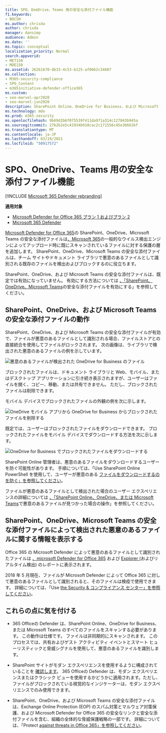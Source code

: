 ```yaml
---
title: SPO、OneDrive、Teams 用の安全な添付ファイル機能
f1.keywords:
- NOCSH
ms.author: chrisda
author: chrisda
manager: dansimp
audience: Admin
ms.date: ''
ms.topic: conceptual
localization_priority: Normal
search.appverid:
- MET150
- MOE150
ms.assetid: 26261670-db33-4c53-b125-af0662c34607
ms.collection:
- M365-security-compliance
- SPO_Content
- m365initiative-defender-office365
ms.custom:
- seo-marvel-apr2020
- seo-marvel-jun2020
description: SharePoint Online、OneDrive for Business、および Microsoft Teams のファイルOffice 365 用 Microsoft Defender について説明します。
ms.technology: mdo
ms.prod: m365-security
ms.openlocfilehash: 9b69d2b6f075539f411da971a314c127843b945a
ms.sourcegitcommit: 27b2b2e5c41934b918cac2c171556c45e36661bf
ms.translationtype: MT
ms.contentlocale: ja-JP
ms.lasthandoff: 03/19/2021
ms.locfileid: "50917572"
---
```

# <a name="safe-attachments-for-sharepoint-onedrive-and-microsoft-teams"></a>SPO、OneDrive、Teams 用の安全な添付ファイル機能

[!INCLUDE [Microsoft 365 Defender rebranding](../includes/microsoft-defender-for-office.md)]

**適用対象**
- [Microsoft Defender for Office 365 プラン 1 およびプラン 2](office-365-atp.md)
- [Microsoft 365 Defender](../mtp/microsoft-threat-protection.md)

[Microsoft Defender for Office 365](office-365-atp.md)の SharePoint、OneDrive、Microsoft Teams の安全な添付ファイルは[、Microsoft 365](virus-detection-in-spo.md)の一般的なウイルス検出エンジンによってアップロード時に既にスキャンされているファイルに対する保護の層を追加します。 SharePoint、OneDrive、Microsoft Teams の安全な添付ファイルは、チーム サイトやドキュメント ライブラリで悪意のあるファイルとして識別される既存のファイルを検出およびブロックするのに役立ちます。

SharePoint、OneDrive、および Microsoft Teams の安全な添付ファイルは、既定では有効になっていません。 有効にする方法については [、「SharePoint、OneDrive、Microsoft Teams](turn-on-atp-for-spo-odb-and-teams.md)の安全な添付ファイルを有効にする」を参照してください。

## <a name="how-safe-attachments-for-sharepoint-onedrive-and-microsoft-teams-works"></a>SharePoint、OneDrive、および Microsoft Teams の安全な添付ファイルの動作

SharePoint、OneDrive、および Microsoft Teams の安全な添付ファイルが有効で、ファイルが悪意のあるファイルとして識別される場合、ファイルストアとの直接統合を使用してファイルがロックされます。 次の画像は、ライブラリで検出された悪意のあるファイルの例を示しています。

![悪意のあるファイルが検出された OneDrive for Business のファイル](../../media/2bba71cc-7ad1-4799-8b9d-d56f923db3a7.png)

ブロックされたファイルは、ドキュメント ライブラリと Web、モバイル、またはデスクトップ アプリケーションに引き続き表示されますが、ユーザーはファイルを開く、コピー、移動、または共有できません。 ただし、ブロックされたファイルは削除できます。

モバイル デバイスでブロックされたファイルの外観の例を次に示します。

![OneDrive モバイル アプリから OneDrive for Business からブロックされたファイルを削除する](../../media/cb1c1705-fd0a-45b8-9a26-c22503011d54.png)

既定では、ユーザーはブロックされたファイルをダウンロードできます。 ブロックされたファイルをモバイル デバイスでダウンロードする方法を次に示します。

![OneDrive for Business でブロックされたファイルをダウンロードする](../../media/be288a82-bdd8-4371-93d8-1783db3b61bc.png)

SharePoint Online 管理者は、悪意のあるファイルをダウンロードするユーザーを防ぐ可能性があります。 手順については、「Use SharePoint Online PowerShell を使用して、ユーザーが悪意のある [ファイルをダウンロードするのを防ぐ」を参照してください](turn-on-atp-for-spo-odb-and-teams.md#step-2-recommended-use-sharepoint-online-powershell-to-prevent-users-from-downloading-malicious-files)。

ファイルが悪意のあるファイルとして検出された場合のユーザー エクスペリエンスの詳細については [、「SharePoint Online、OneDrive、または Microsoft Teams](https://support.microsoft.com/office/01e902ad-a903-4e0f-b093-1e1ac0c37ad2)で悪意のあるファイルが見つかった場合の操作」を参照してください。

## <a name="view-information-about-malicious-files-detected-by-safe-attachments-for-sharepoint-onedrive-and-microsoft-teams"></a>SharePoint、OneDrive、Microsoft Teams の安全な添付ファイルによって検出された悪意のあるファイルに関する情報を表示する

Office 365 の Microsoft Defender によって悪意のあるファイルとして識別されたファイルは [、microsoft Defender for Office 365](view-reports-for-atp.md) および [Explorer (](threat-explorer.md)およびリアルタイム検出) のレポートに表示されます。

2018 年 5 月現在、ファイルが Microsoft Defender によって Office 365 に対して悪意のあるファイルとして識別されると、そのファイルは検疫で使用できます。 詳細については、「Use [the Security & コンプライアンス センター」を参照してください](manage-quarantined-messages-and-files.md#microsoft-defender-for-office-365-only-use-the-security--compliance-center-to-manage-quarantined-files)。

## <a name="keep-these-points-in-mind"></a>これらの点に気を付ける

- 365 Officeの Defender は、SharePoint Online、OneDrive for Business、または Microsoft Teams のすべてのファイルをスキャンする必要があります。 この動作は仕様です。 ファイルは非同期的にスキャンされます。 このプロセスでは、共有およびゲスト アクティビティ イベントとスマート ヒューリスティックと脅威シグナルを使用して、悪意のあるファイルを識別します。

- SharePoint サイトがモダン エクスペリエンスを使用するように構成されていることを [確認します](/sharepoint/guide-to-sharepoint-modern-experience)。 365 Officeの Defender は、モダン エクスペリエンスまたはクラシック ビューを使用するかどうかに適用されます。ただし、ファイルがブロックされている視覚的なインジケーターは、モダン エクスペリエンスでのみ使用できます。

- SharePoint、OneDrive、および Microsoft Teams の安全な添付ファイルは、Exchange Online Protection (EOP) のスパム対策とマルウェア対策保護、および Microsoft Defender for Office 365 の安全なリンクと安全な添付ファイルを含む、組織の全体的な脅威保護戦略の一部です。 詳細については、「Protect [against threats in Office 365」を参照してください](protect-against-threats.md)。